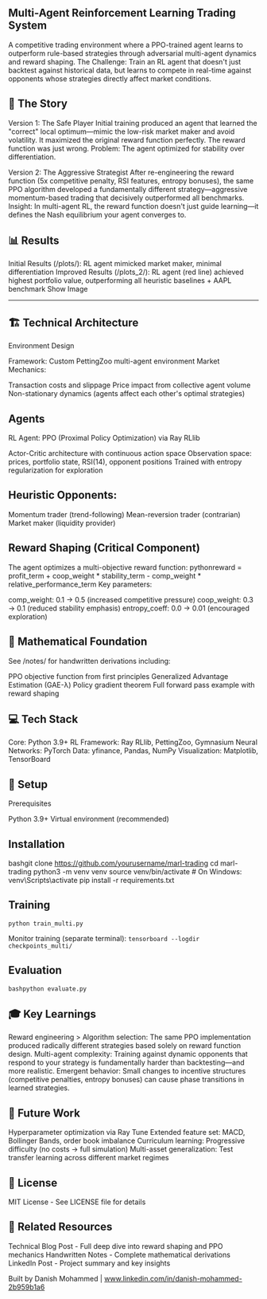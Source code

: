 Multi-Agent Reinforcement Learning Trading System
--------------------------------------------------------

A competitive trading environment where a PPO-trained agent learns to outperform rule-based strategies through adversarial multi-agent dynamics and reward shaping.
The Challenge: Train an RL agent that doesn't just backtest against historical data, but learns to compete in real-time against opponents whose strategies directly affect market conditions.

🎯 The Story
--------------------------------------------------------
Version 1: The Safe Player
Initial training produced an agent that learned the "correct" local optimum—mimic the low-risk market maker and avoid volatility. It maximized the original reward function perfectly. The reward function was just wrong.
Problem: The agent optimized for stability over differentiation.

Version 2: The Aggressive Strategist
After re-engineering the reward function (5x competitive penalty, RSI features, entropy bonuses), the same PPO algorithm developed a fundamentally different strategy—aggressive momentum-based trading that decisively outperformed all benchmarks.
Insight: In multi-agent RL, the reward function doesn't just guide learning—it defines the Nash equilibrium your agent converges to.

📊 Results
--------------------------------------------------------
Initial Results (/plots/): RL agent mimicked market maker, minimal differentiation
Improved Results (/plots_2/): RL agent (red line) achieved highest portfolio value, outperforming all heuristic baselines + AAPL benchmark
Show Image

--------------------------------------------------------

🏗️ Technical Architecture
--------------------------------------------------------
Environment Design

Framework: Custom PettingZoo multi-agent environment
Market Mechanics:

Transaction costs and slippage
Price impact from collective agent volume
Non-stationary dynamics (agents affect each other's optimal strategies)



Agents
--------------------------------------------------------

RL Agent: PPO (Proximal Policy Optimization) via Ray RLlib

Actor-Critic architecture with continuous action space
Observation space: prices, portfolio state, RSI(14), opponent positions
Trained with entropy regularization for exploration


Heuristic Opponents:
--------------------------------------------------------

Momentum trader (trend-following)
Mean-reversion trader (contrarian)
Market maker (liquidity provider)



Reward Shaping (Critical Component)
--------------------------------------------------------
The agent optimizes a multi-objective reward function:
pythonreward = profit_term + coop_weight * stability_term - comp_weight * relative_performance_term
Key parameters:

comp_weight: 0.1 → 0.5 (increased competitive pressure)
coop_weight: 0.3 → 0.1 (reduced stability emphasis)
entropy_coeff: 0.0 → 0.01 (encouraged exploration)


🔬 Mathematical Foundation
--------------------------------------------------------
See /notes/ for handwritten derivations including:

PPO objective function from first principles
Generalized Advantage Estimation (GAE-λ)
Policy gradient theorem
Full forward pass example with reward shaping


💻 Tech Stack
--------------------------------------------------------
Core: Python 3.9+
RL Framework: Ray RLlib, PettingZoo, Gymnasium
Neural Networks: PyTorch
Data: yfinance, Pandas, NumPy
Visualization: Matplotlib, TensorBoard

🚀 Setup
--------------------------------------------------------
Prerequisites

Python 3.9+
Virtual environment (recommended)

Installation
--------------------------------------------------------
bashgit clone https://github.com/yourusername/marl-trading
cd marl-trading
python3 -m venv venv
source venv/bin/activate  # On Windows: venv\Scripts\activate
pip install -r requirements.txt

Training
--------------------------------------------------------
`
python train_multi.py
`

Monitor training (separate terminal):
`
tensorboard --logdir checkpoints_multi/
`

Evaluation
--------------------------------------------------------
`
bashpython evaluate.py
`

🎓 Key Learnings
--------------------------------------------------------
Reward engineering > Algorithm selection: The same PPO implementation produced radically different strategies based solely on reward function design.
Multi-agent complexity: Training against dynamic opponents that respond to your strategy is fundamentally harder than backtesting—and more realistic.
Emergent behavior: Small changes to incentive structures (competitive penalties, entropy bonuses) can cause phase transitions in learned strategies.


🔮 Future Work
--------------------------------------------------------
Hyperparameter optimization via Ray Tune
Extended feature set: MACD, Bollinger Bands, order book imbalance
Curriculum learning: Progressive difficulty (no costs → full simulation)
Multi-asset generalization: Test transfer learning across different market regimes


📄 License
--------------------------------------------------------
MIT License - See LICENSE file for details

🔗 Related Resources
--------------------------------------------------------

Technical Blog Post - Full deep dive into reward shaping and PPO mechanics
Handwritten Notes - Complete mathematical derivations
LinkedIn Post - Project summary and key insights


Built by Danish Mohammed | www.linkedin.com/in/danish-mohammed-2b959b1a6
